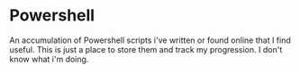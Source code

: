 # Powershell
An accumulation of Powershell scripts i've written or found online that I find useful. This is just a place to store them and track my progression. I don't know what i'm doing.
